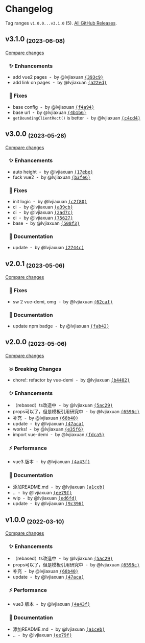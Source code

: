 # Changelog

Tag ranges `v1.0.0...v3.1.0` (5). [All GitHub Releases](https://github.com/lvjiaxuan/vue-number-roll/releases).

## v3.1.0 <sub>(2023-06-08)</sub>
[Compare changes](https://github.com/lvjiaxuan/vue-number-roll/compare/v3.0.0...v3.1.0)

### &nbsp;&nbsp;&nbsp;✨ Enhancements

- add vue2 pages &nbsp;-&nbsp; by @lvjiaxuan [<samp>(393c9)</samp>](https://github.com/lvjiaxuan/vue-number-roll/commit/393c98b)
- add link on pages &nbsp;-&nbsp; by @lvjiaxuan [<samp>(a22ed)</samp>](https://github.com/lvjiaxuan/vue-number-roll/commit/a22edc5)

### &nbsp;&nbsp;&nbsp;🐛 Fixes

- base config &nbsp;-&nbsp; by @lvjiaxuan [<samp>(f4a94)</samp>](https://github.com/lvjiaxuan/vue-number-roll/commit/f4a94b8)
- base url &nbsp;-&nbsp; by @lvjiaxuan [<samp>(4b1b6)</samp>](https://github.com/lvjiaxuan/vue-number-roll/commit/4b1b62f)
- `getBoundingClientRect()` is better &nbsp;-&nbsp; by @lvjiaxuan [<samp>(c4cd4)</samp>](https://github.com/lvjiaxuan/vue-number-roll/commit/c4cd443)

## v3.0.0 <sub>(2023-05-28)</sub>
[Compare changes](https://github.com/lvjiaxuan/vue-number-roll/compare/v2.0.1...v3.0.0)

### &nbsp;&nbsp;&nbsp;✨ Enhancements

- auto height &nbsp;-&nbsp; by @lvjiaxuan [<samp>(17ebe)</samp>](https://github.com/lvjiaxuan/vue-number-roll/commit/17ebe16)
- fuck vue2 &nbsp;-&nbsp; by @lvjiaxuan [<samp>(b3fe6)</samp>](https://github.com/lvjiaxuan/vue-number-roll/commit/b3fe6c0)

### &nbsp;&nbsp;&nbsp;🐛 Fixes

- init logic &nbsp;-&nbsp; by @lvjiaxuan [<samp>(c2f80)</samp>](https://github.com/lvjiaxuan/vue-number-roll/commit/c2f809a)
- ci &nbsp;-&nbsp; by @lvjiaxuan [<samp>(a39cb)</samp>](https://github.com/lvjiaxuan/vue-number-roll/commit/a39cb1a)
- ci &nbsp;-&nbsp; by @lvjiaxuan [<samp>(2ad7c)</samp>](https://github.com/lvjiaxuan/vue-number-roll/commit/2ad7c4f)
- ci &nbsp;-&nbsp; by @lvjiaxuan [<samp>(75627)</samp>](https://github.com/lvjiaxuan/vue-number-roll/commit/7562748)
- base &nbsp;-&nbsp; by @lvjiaxuan [<samp>(508f3)</samp>](https://github.com/lvjiaxuan/vue-number-roll/commit/508f34d)

### &nbsp;&nbsp;&nbsp;📝 Documentation

- update &nbsp;-&nbsp; by @lvjiaxuan [<samp>(2744c)</samp>](https://github.com/lvjiaxuan/vue-number-roll/commit/2744c24)

## v2.0.1 <sub>(2023-05-06)</sub>
[Compare changes](https://github.com/lvjiaxuan/vue-number-roll/compare/v2.0.0...v2.0.1)

### &nbsp;&nbsp;&nbsp;🐛 Fixes

- sw 2 vue-demi, omg &nbsp;-&nbsp; by @lvjiaxuan [<samp>(62caf)</samp>](https://github.com/lvjiaxuan/vue-number-roll/commit/62caf97)

### &nbsp;&nbsp;&nbsp;📝 Documentation

- update npm badge &nbsp;-&nbsp; by @lvjiaxuan [<samp>(fab42)</samp>](https://github.com/lvjiaxuan/vue-number-roll/commit/fab423b)

## v2.0.0 <sub>(2023-05-06)</sub>
[Compare changes](https://github.com/lvjiaxuan/vue-number-roll/compare/v1.0.0...v2.0.0)

### &nbsp;&nbsp;&nbsp;💥 Breaking Changes

- chore!: refactor by vue-demi &nbsp;-&nbsp; by @lvjiaxuan [<samp>(b4402)</samp>](https://github.com/lvjiaxuan/vue-number-roll/commit/b440272)

### &nbsp;&nbsp;&nbsp;✨ Enhancements

- （rebased）ts改造中 &nbsp;-&nbsp; by @lvjiaxuan [<samp>(5ac29)</samp>](https://github.com/lvjiaxuan/vue-number-roll/commit/5ac2944)
- props可以了，但是模板引用研究中 &nbsp;-&nbsp; by @lvjiaxuan [<samp>(6596c)</samp>](https://github.com/lvjiaxuan/vue-number-roll/commit/6596c8d)
- 补充 &nbsp;-&nbsp; by @lvjiaxuan [<samp>(68b40)</samp>](https://github.com/lvjiaxuan/vue-number-roll/commit/68b40be)
- update &nbsp;-&nbsp; by @lvjiaxuan [<samp>(47aca)</samp>](https://github.com/lvjiaxuan/vue-number-roll/commit/47acac7)
- works! &nbsp;-&nbsp; by @lvjiaxuan [<samp>(e35f6)</samp>](https://github.com/lvjiaxuan/vue-number-roll/commit/e35f60f)
- import vue-demi &nbsp;-&nbsp; by @lvjiaxuan [<samp>(fdca5)</samp>](https://github.com/lvjiaxuan/vue-number-roll/commit/fdca5eb)

### &nbsp;&nbsp;&nbsp;⚡️ Performance

- vue3 版本 &nbsp;-&nbsp; by @lvjiaxuan [<samp>(4a43f)</samp>](https://github.com/lvjiaxuan/vue-number-roll/commit/4a43f7b)

### &nbsp;&nbsp;&nbsp;📝 Documentation

- 添加README.md &nbsp;-&nbsp; by @lvjiaxuan [<samp>(a1ceb)</samp>](https://github.com/lvjiaxuan/vue-number-roll/commit/a1ceb28)
- .. &nbsp;-&nbsp; by @lvjiaxuan [<samp>(ee79f)</samp>](https://github.com/lvjiaxuan/vue-number-roll/commit/ee79f00)
- wip &nbsp;-&nbsp; by @lvjiaxuan [<samp>(ed6fd)</samp>](https://github.com/lvjiaxuan/vue-number-roll/commit/ed6fd59)
- update &nbsp;-&nbsp; by @lvjiaxuan [<samp>(9c396)</samp>](https://github.com/lvjiaxuan/vue-number-roll/commit/9c396c0)

## v1.0.0 <sub>(2022-03-10)</sub>
[Compare changes](https://github.com/lvjiaxuan/vue-number-roll/compare/...v1.0.0)

### &nbsp;&nbsp;&nbsp;✨ Enhancements

- （rebased）ts改造中 &nbsp;-&nbsp; by @lvjiaxuan [<samp>(5ac29)</samp>](https://github.com/lvjiaxuan/vue-number-roll/commit/5ac2944)
- props可以了，但是模板引用研究中 &nbsp;-&nbsp; by @lvjiaxuan [<samp>(6596c)</samp>](https://github.com/lvjiaxuan/vue-number-roll/commit/6596c8d)
- 补充 &nbsp;-&nbsp; by @lvjiaxuan [<samp>(68b40)</samp>](https://github.com/lvjiaxuan/vue-number-roll/commit/68b40be)
- update &nbsp;-&nbsp; by @lvjiaxuan [<samp>(47aca)</samp>](https://github.com/lvjiaxuan/vue-number-roll/commit/47acac7)

### &nbsp;&nbsp;&nbsp;⚡️ Performance

- vue3 版本 &nbsp;-&nbsp; by @lvjiaxuan [<samp>(4a43f)</samp>](https://github.com/lvjiaxuan/vue-number-roll/commit/4a43f7b)

### &nbsp;&nbsp;&nbsp;📝 Documentation

- 添加README.md &nbsp;-&nbsp; by @lvjiaxuan [<samp>(a1ceb)</samp>](https://github.com/lvjiaxuan/vue-number-roll/commit/a1ceb28)
- .. &nbsp;-&nbsp; by @lvjiaxuan [<samp>(ee79f)</samp>](https://github.com/lvjiaxuan/vue-number-roll/commit/ee79f00)